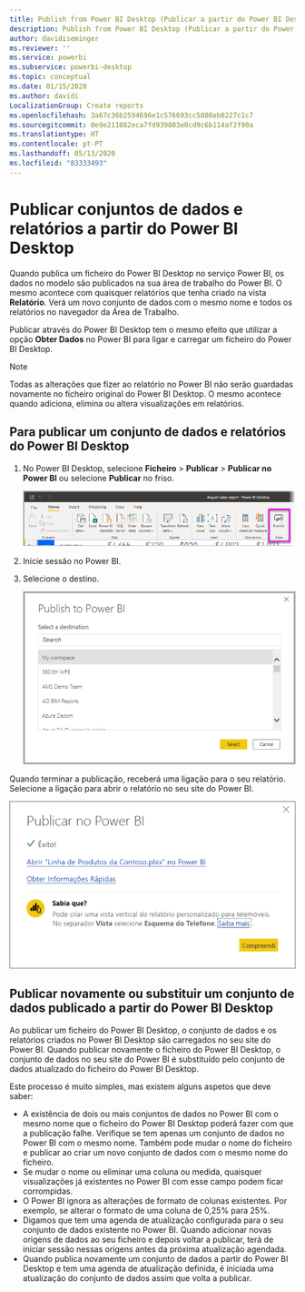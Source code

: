 ```yaml
---
title: Publish from Power BI Desktop (Publicar a partir do Power BI Desktop)
description: Publish from Power BI Desktop (Publicar a partir do Power BI Desktop)
author: davidiseminger
ms.reviewer: ''
ms.service: powerbi
ms.subservice: powerbi-desktop
ms.topic: conceptual
ms.date: 01/15/2020
ms.author: davidi
LocalizationGroup: Create reports
ms.openlocfilehash: 3a67c36b2594696e1c576693cc5808eb0227c1c7
ms.sourcegitcommit: 0e9e211082eca7fd939803e0cd9c6b114af2f90a
ms.translationtype: HT
ms.contentlocale: pt-PT
ms.lasthandoff: 05/13/2020
ms.locfileid: "83333493"
---
```

# <a name="publish-datasets-and-reports-from-power-bi-desktop"></a>Publicar conjuntos de dados e relatórios a partir do Power BI Desktop
Quando publica um ficheiro do Power BI Desktop no serviço Power BI, os dados no modelo são publicados na sua área de trabalho do Power BI. O mesmo acontece com quaisquer relatórios que tenha criado na vista **Relatório**. Verá um novo conjunto de dados com o mesmo nome e todos os relatórios no navegador da Área de Trabalho.

Publicar através do Power BI Desktop tem o mesmo efeito que utilizar a opção **Obter Dados** no Power BI para ligar e carregar um ficheiro do Power BI Desktop.

> [!NOTE]
> Todas as alterações que fizer ao relatório no Power BI não serão guardadas novamente no ficheiro original do Power BI Desktop. O mesmo acontece quando adiciona, elimina ou altera visualizações em relatórios.
> 
> 

## <a name="to-publish-a-power-bi-desktop-dataset-and-reports"></a>Para publicar um conjunto de dados e relatórios do Power BI Desktop
1. No Power BI Desktop, selecione **Ficheiro** \> **Publicar** \> **Publicar no Power BI** ou selecione **Publicar** no friso.  

   ![Botão Publicar](media/desktop-upload-desktop-files/pbid_publish_publishbutton.png)

2. Inicie sessão no Power BI.
3. Selecione o destino.

   ![Selecionar o destino da publicação](media/desktop-upload-desktop-files/pbid_publish_select_destination.png)

Quando terminar a publicação, receberá uma ligação para o seu relatório. Selecione a ligação para abrir o relatório no seu site do Power BI.

![Caixa de diálogo de êxito de publicação](media/desktop-upload-desktop-files/pbid_publish_success.png)

## <a name="republish-or-replace-a-dataset-published-from-power-bi-desktop"></a>Publicar novamente ou substituir um conjunto de dados publicado a partir do Power BI Desktop
Ao publicar um ficheiro do Power BI Desktop, o conjunto de dados e os relatórios criados no Power BI Desktop são carregados no seu site do Power BI. Quando publicar novamente o ficheiro do Power BI Desktop, o conjunto de dados no seu site do Power BI é substituído pelo conjunto de dados atualizado do ficheiro do Power BI Desktop.

Este processo é muito simples, mas existem alguns aspetos que deve saber:

* A existência de dois ou mais conjuntos de dados no Power BI com o mesmo nome que o ficheiro do Power BI Desktop poderá fazer com que a publicação falhe. Verifique se tem apenas um conjunto de dados no Power BI com o mesmo nome. Também pode mudar o nome do ficheiro e publicar ao criar um novo conjunto de dados com o mesmo nome do ficheiro.
* Se mudar o nome ou eliminar uma coluna ou medida, quaisquer visualizações já existentes no Power BI com esse campo podem ficar corrompidas. 
* O Power BI ignora as alterações de formato de colunas existentes. Por exemplo, se alterar o formato de uma coluna de 0,25% para 25%.
* Digamos que tem uma agenda de atualização configurada para o seu conjunto de dados existente no Power BI. Quando adicionar novas origens de dados ao seu ficheiro e depois voltar a publicar, terá de iniciar sessão nessas origens antes da próxima atualização agendada.
* Quando publica novamente um conjunto de dados a partir do Power BI Desktop e tem uma agenda de atualização definida, é iniciada uma atualização do conjunto de dados assim que volta a publicar. 

